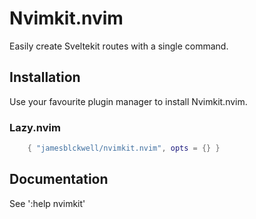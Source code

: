 # Nvimkit.nvim

Easily create Sveltekit routes with a single command.

## Installation

Use your favourite plugin manager to install Nvimkit.nvim.

### Lazy.nvim

```lua
    { "jamesblckwell/nvimkit.nvim", opts = {} }
```

## Documentation

See ':help nvimkit'
